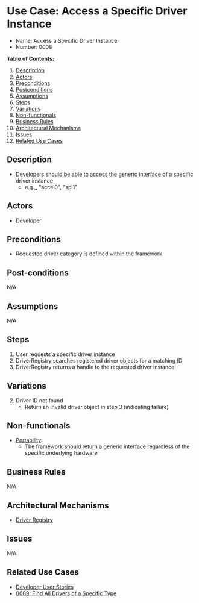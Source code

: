 # Use Case: Access a Specific Driver Instance

* Name: Access a Specific Driver Instance
* Number: 0008

**Table of Contents:**
1. [Description](#description)
2. [Actors](#actors)
3. [Preconditions](#preconditions)
4. [Postconditions](#postconditions)
5. [Assumptions](#assumptions)
6. [Steps](#steps)
7. [Variations](#variations)
8. [Non-functionals](#non-functionals)
9. [Business Rules](#business-rules)
10. [Architectural Mechanisms](#architectural-mechanisms)
11. [Issues](#issues)
12. [Related Use Cases](#related-use-cases)

## Description

* Developers should be able to access the generic interface of a specific driver instance
	* e.g.,, "accel0", "spi1"

## Actors

* Developer

## Preconditions

* Requested driver category is defined within the framework

## Post-conditions

N/A

## Assumptions

N/A

## Steps

1. User requests a specific driver instance
2. DriverRegistry searches registered driver objects for a matching ID
3. DriverRegistry returns a handle to the requested driver instance

## Variations

2. Driver ID not found
	* Return an invalid driver object in step 3 (indicating failure)

## Non-functionals

* [Portability](../qualities/0008-portability.md):
	* The framework should return a generic interface regardless of the specific underlying hardware

## Business Rules

N/A

## Architectural Mechanisms

* [Driver Registry](../components/core/driver_registry.md)

## Issues

N/A

## Related Use Cases

* [Developer User Stories](0001-user_stories_developer.md)
* [0009: Find All Drivers of a Specific Type](0009-find_all_drivers_of_a_specific_type.md)
